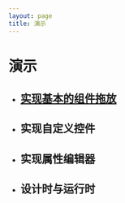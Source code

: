 ```yaml
---
layout: page
title: 演示
---
```


# 演示

* ## [实现基本的组件拖放]({{site.baseurl}}/demo/base1)
* ## 实现自定义控件
* ## 实现属性编辑器
* ## 设计时与运行时

